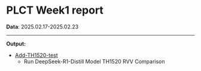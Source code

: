 # PLCT Week1 report

**Data**: 2025.02.17-2025.02.23

---

**Output:**

* [Add-TH1520-test](https://github.com/QA-Team-lo/deepseek_compare/pull/1)
  * Run DeepSeek-R1-Distill Model TH1520 RVV Comparison


